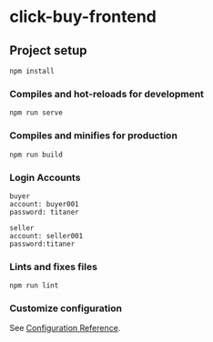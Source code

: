 # click-buy-frontend

## Project setup
```
npm install
```

### Compiles and hot-reloads for development
```
npm run serve
```

### Compiles and minifies for production
```
npm run build
```

### Login Accounts
```
buyer
account: buyer001
password: titaner

seller
account: seller001
password:titaner
```

### Lints and fixes files
```
npm run lint
```

### Customize configuration
See [Configuration Reference](https://cli.vuejs.org/config/).
